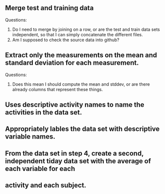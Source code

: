 ## Merge test and training data        

Questions: 
1. Do I need to merge by joining on a row, or are the test and train data sets independent, so that I can simply concatenate the different files. 
2. Am I supposed to check the source data into github? 


## Extract only the measurements on the mean and standard deviation for each measurement.
Questions:
1. Does this mean I should compute the mean and stddev, or are there already columns that represent these things. 


## Uses descriptive activity names to name the activities in the data set. 

## Appropriately lables the data set with descriptive variable names. 

## From the data set in step 4, create a second, independent tiday data set with the average of each variable for each
## activity and each subject. 